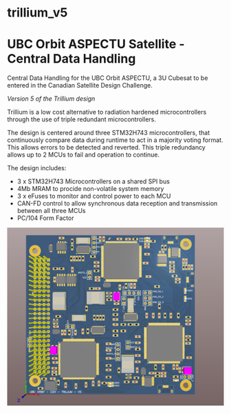# trillium_v5
# UBC Orbit ASPECTU Satellite - Central Data Handling

Central Data Handling for the UBC Orbit ASPECTU, a 3U Cubesat to be entered in the Canadian Satellite Design Challenge.

*Version 5 of the Trillium design*

Trillium is a low cost alternative to radiation hardened microcontrollers through the use of triple redundant microcontrollers. 

The design is centered around three STM32H743 microcontrollers, that continuously compare data during runtime to act in a majority voting format. This allows errors to be detected and reverted. This triple redundancy allows up to 2 MCUs to fail and operation to continue.

The design includes:
- 3 x STM32H743 Microcontrollers on a shared SPI bus
- 4Mb MRAM to procide non-volatile system memory
- 3 x eFuses to monitor and control power to each MCU
- CAN-FD control to allow synchronous data reception and transmission between all three MCUs
- PC/104 Form Factor

![Front View](https://github.com/ketszim97/trillium_v5/blob/master/Renders/Altium%20Front%20View.png)
